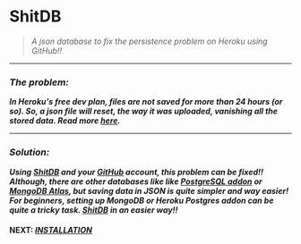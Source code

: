 # ShitDB
> *A json database to fix the persistence problem on Heroku using GitHub!!*
---



### *The problem:*
***In Heroku's free dev plan, files are not saved for more than 24 hours (or so). So, a json file will reset, the way it was uploaded, vanishing all the stored data. Read more [here](https://devcenter.heroku.com/articles/active-storage-on-heroku).***

---

### *Solution:*
***Using [ShitDB](https://github.com/v1s1t0r999/ShitDB) and your [GitHub](https://github.com) account, this problem can be fixed!!*** \
***Although, there are other databases like like [PostgreSQL addon](https://elements.heroku.com/addons/heroku-postgresql) or [MongoDB Atlas](https://www.mongodb.com/developer/how-to/use-atlas-on-heroku), but saving data in JSON is quite simpler and way easier!*** \
***For beginners, setting up MongoDB or Heroku Postgres addon can be quite a tricky task. [ShitDB](https://github.com/v1s1t0r999/SHitDB) in an easier way!!***

#### NEXT: [*INSTALLATION*](https://v1s1t0r999.github.io/ShitDB/installation)
